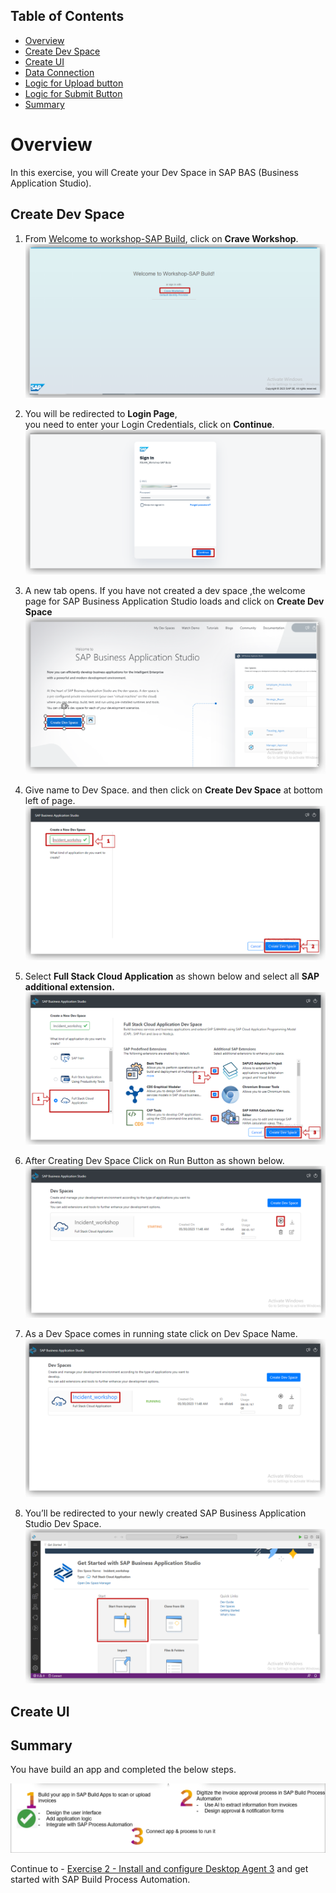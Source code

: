 
## Table of Contents
  
- [Overview](#overview)
- [Create Dev Space](#devspace)
- [Create UI](#UI)
- [Data Connection](#data)
- [Logic for Upload button](#upload)
- [Logic for Submit Button](#submit)
- [Summary](#Summary)


# Overview <a name="overview"></a>



In this exercise, you will Create  your Dev Space in SAP BAS (Business Application Studio).


## Create Dev Space <a name="devspace"></a>
1. From [Welcome to workshop-SAP Build](https://workshop-sap-build-9w562br3.eu10cf.applicationstudio.cloud.sap/index.html), click on <b>Crave Workshop</b>.<br>![Crave Workshop](images/01.png)


2. You will be redirected to <b>Login Page</b>, <br> you need to enter your Login Credentials, click on <b>Continue</b>.<br>![Login Page](images/02.png)<br>

3. A new tab opens. If you have not created a dev space ,the welcome page for SAP Business Application Studio loads and click on <b>Create Dev Space</b><br>![Login Page](images/03.png)<br>

4. Give name to Dev Space. and then click on <b>Create Dev Space</b> at bottom left of page.<br>![Create Dev Space](images/04.png)<br>

5. Select <b>Full Stack Cloud Application</b> as shown below and  select all <b>SAP additional extension. </b> <br>![Create Dev Space](images/05.png)<br>

6. After Creating Dev Space Click on Run Button as shown below.  <br>![Create Dev Space](images/06.png)<br>

7. As a Dev Space comes in running state click on Dev Space Name.<br>![Create Dev Space](images/07.png)<br>

8. You’ll be redirected to your newly created SAP Business Application Studio Dev Space.<br>![Create Dev Space](images/08.png)<br>


## Create UI <a name="UI"></a>



## Summary <a name="summary"></a>

You have build an app and completed the below steps.

![Summary](images/Scenario_summary.png)

Continue to - [Exercise 2 - Install and configure Desktop Agent 3](../2_InstallDesktopAgent3/Readme.md) and get started with SAP Build Process Automation.
